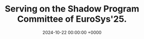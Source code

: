 ---
title: "Serving on the Shadow Program Committee of EuroSys'25."
date: 2024-10-22 00:00:00 +0000
---